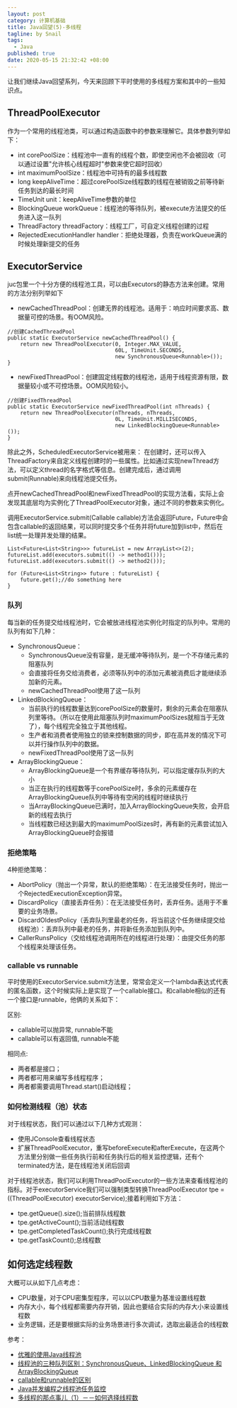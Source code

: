 ```yaml
---
layout: post
category: 计算机基础
title: Java回望(5)-多线程
tagline: by Snail
tags: 
  - Java
published: true
date: 2020-05-15 21:32:42 +08:00
---	
```


让我们继续Java回望系列，今天来回顾下平时使用的多线程方案和其中的一些知识点。
<!--more-->

## ThreadPoolExecutor
作为一个常用的线程池类，可以通过构造函数中的参数来理解它。具体参数列举如下：
- int corePoolSize：线程池中一直有的线程个数，即使空闲也不会被回收（可以通过设置"允许核心线程超时"参数来使它超时回收）
- int maximumPoolSize：线程池中可持有的最多线程数
- long keepAliveTime：超过corePoolSize线程数的线程在被销毁之前等待新任务到达的最长时间
- TimeUnit unit：keepAliveTime参数的单位
- BlockingQueue<Runnable> workQueue：线程池的等待队列，被execute方法提交的任务进入这一队列
- ThreadFactory threadFactory：线程工厂，可自定义线程创建的过程
- RejectedExecutionHandler handler：拒绝处理器，负责在workQueue满的时候处理新提交的任务

## ExecutorService
juc包里一个十分方便的线程池工具，可以由Executors的静态方法来创建。常用的方法分别列举如下
- newCachedThreadPool：创建无界的线程池。适用于：响应时间要求高、数据量可控的场景。有OOM风险。
```
//创建CachedThreadPool
public static ExecutorService newCachedThreadPool() {
    return new ThreadPoolExecutor(0, Integer.MAX_VALUE,
                                  60L, TimeUnit.SECONDS,
                                  new SynchronousQueue<Runnable>());
}
```
- newFixedThreadPool：创建固定线程数的线程池，适用于线程资源有限，数据量较小或不可控场景。OOM风险较小。
```
//创建FixedThreadPool
public static ExecutorService newFixedThreadPool(int nThreads) {
    return new ThreadPoolExecutor(nThreads, nThreads,
                                  0L, TimeUnit.MILLISECONDS,
                                  new LinkedBlockingQueue<Runnable>());
}
```
除此之外，ScheduledExecutorService被用来：
在创建时，还可以传入ThreadFactory来自定义线程创建时的一些属性。比如通过实现newThread方法，可以定义thread的名字格式等信息。创建完成后，通过调用submit(Runnable)来向线程池提交任务。

点开newCachedThreadPool和newFixedThreadPool的实现方法看，实际上会发现其底层均为实例化了ThreadPoolExecutor对象，通过不同的参数来实例化。

调用ExecutorService.submit(Callable<T> callable)方法会返回Future<T>，Future中会包含callable的返回结果，可以同时提交多个任务并将future加到list中，然后在list统一处理并发处理的结果。
```
List<Future<List<String>>> futureList = new ArrayList<>(2);
futureList.add(executors.submit(() -> method1()));
futureList.add(executors.submit(() -> method2()));

for (Future<List<String>> future : futureList) {
    future.get();//do something here
}
```

### 队列
每当新的任务提交给线程池时，它会被放进线程池实例化时指定的队列中。常用的队列有如下几种：
- SynchronousQueue：
    - SynchronousQueue没有容量，是无缓冲等待队列，是一个不存储元素的阻塞队列
    - 会直接将任务交给消费者，必须等队列中的添加元素被消费后才能继续添加新的元素。   
    - newCachedThreadPool使用了这一队列
- LinkedBlockingQueue：
    - 当前执行的线程数量达到corePoolSize的数量时，剩余的元素会在阻塞队列里等待。（所以在使用此阻塞队列时maximumPoolSizes就相当于无效了），每个线程完全独立于其他线程。
    - 生产者和消费者使用独立的锁来控制数据的同步，即在高并发的情况下可以并行操作队列中的数据。
    - newFixedThreadPool使用了这一队列
- ArrayBlockingQueue：
    - ArrayBlockingQueue是一个有界缓存等待队列，可以指定缓存队列的大小
    - 当正在执行的线程数等于corePoolSize时，多余的元素缓存在ArrayBlockingQueue队列中等待有空闲的线程时继续执行
    - 当ArrayBlockingQueue已满时，加入ArrayBlockingQueue失败，会开启新的线程去执行
    - 当线程数已经达到最大的maximumPoolSizes时，再有新的元素尝试加入ArrayBlockingQueue时会报错

### 拒绝策略
4种拒绝策略：
- AbortPolicy（抛出一个异常，默认的拒绝策略）：在无法接受任务时，抛出一个RejectedExecutionException异常。
- DiscardPolicy（直接丢弃任务）：在无法接受任务时，丢弃任务。适用于不重要的业务场景。
- DiscardOldestPolicy（丢弃队列里最老的任务，将当前这个任务继续提交给线程池）：丢弃队列中最老的任务，并将新任务添加到队列中。
- CallerRunsPolicy（交给线程池调用所在的线程进行处理）：由提交任务的那个线程来处理该任务。

### callable vs runnable
平时使用的ExecutorService.submit方法里，常常会定义一个lambda表达式代表的匿名函数，这个时候实际上是实现了一个callable接口。和callable相似的还有一个接口是runnable，他俩的关系如下：

区别:
- callable可以抛异常, runnable不能
- callable可以有返回值, runnable不能

相同点: 
- 两者都是接口；
- 两者都可用来编写多线程程序；
- 两者都需要调用Thread.start()启动线程；

### 如何检测线程（池）状态
对于线程状态，我们可以通过以下几种方式观测：
- 使用JConsole查看线程状态
- 扩展ThreadPoolExecutor，重写beforeExecute和afterExecute，在这两个方法里分别做一些任务执行前和任务执行后的相关监控逻辑，还有个terminated方法，是在线程池关闭后回调

对于线程池状态，我们可以利用ThreadPoolExecutor的一些方法来查看线程池的指标。对于executorService我们可以强制类型转换ThreadPoolExecutor tpe = ((ThreadPoolExecutor) executorService);接着利用如下方法：
- tpe.getQueue().size();当前排队线程数
- tpe.getActiveCount();当前活动线程数
- tpe.getCompletedTaskCount();执行完成线程数
- tpe.getTaskCount();总线程数

## 如何选定线程数
大概可以从如下几点考虑：
- CPU数量，对于CPU密集型程序，可以以CPU数量为基准设置线程数
- 内存大小，每个线程都需要内存开销，因此也要结合实际的内存大小来设置线程数
- 业务逻辑，还是要根据实际的业务场景进行多次调试，选取出最适合的线程数

参考：
- [优雅的使用Java线程池](https://zhuanlan.zhihu.com/p/60986630)
- [线程池的三种队列区别：SynchronousQueue、LinkedBlockingQueue 和ArrayBlockingQueue](https://blog.csdn.net/qq_26881739/article/details/80983495)
- [callable和runnable的区别](https://www.cnblogs.com/zjulanjian/p/11132605.html)
- [Java并发编程之线程池任务监控](https://blog.csdn.net/a1282379904/article/details/77894368)
- [多线程的那点事儿（1）－－如何选择线程数](https://blog.csdn.net/Nocky/article/details/8487578)